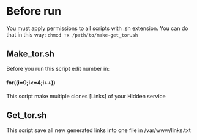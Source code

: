 # Before run
You must apply permissions to all scripts with .sh extension.
You can do that in this way: ``` chmod +x /path/to/make-get_tor.sh  ```

## Make_tor.sh
Before you run this script edit number in: 
#### for((i=0;i<=4;i++))
This script make multiple clones [Links] of your Hidden service

## Get_tor.sh
This script save all new generated links into one file in /var/www/links.txt
